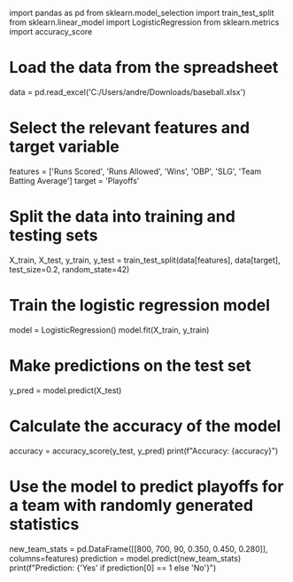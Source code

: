 import pandas as pd
from sklearn.model_selection import train_test_split
from sklearn.linear_model import LogisticRegression
from sklearn.metrics import accuracy_score

# Load the data from the spreadsheet
data = pd.read_excel('C:/Users/andre/Downloads/baseball.xlsx')

# Select the relevant features and target variable
features = ['Runs Scored', 'Runs Allowed', 'Wins', 'OBP', 'SLG', 'Team Batting Average']
target = 'Playoffs'

# Split the data into training and testing sets
X_train, X_test, y_train, y_test = train_test_split(data[features], data[target], test_size=0.2, random_state=42)

# Train the logistic regression model
model = LogisticRegression()
model.fit(X_train, y_train)

# Make predictions on the test set
y_pred = model.predict(X_test)

# Calculate the accuracy of the model
accuracy = accuracy_score(y_test, y_pred)
print(f"Accuracy: {accuracy}")

# Use the model to predict playoffs for a team with randomly generated statistics
new_team_stats = pd.DataFrame([[800, 700, 90, 0.350, 0.450, 0.280]], columns=features)
prediction = model.predict(new_team_stats)
print(f"Prediction: {'Yes' if prediction[0] == 1 else 'No'}")
